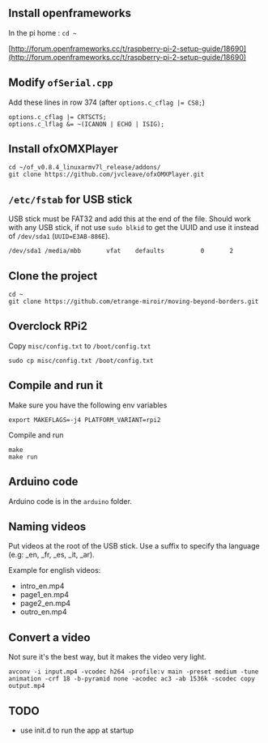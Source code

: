 ## Install openframeworks

In the pi home : `cd ~`

[http://forum.openframeworks.cc/t/raspberry-pi-2-setup-guide/18690](http://forum.openframeworks.cc/t/raspberry-pi-2-setup-guide/18690)

## Modify `ofSerial.cpp`

Add these lines in row 374 (after `options.c_cflag |= CS8;`)

```
options.c_cflag |= CRTSCTS;
options.c_lflag &= ~(ICANON | ECHO | ISIG);
```

## Install ofxOMXPlayer

```
cd ~/of_v0.8.4_linuxarmv7l_release/addons/
git clone https://github.com/jvcleave/ofxOMXPlayer.git
```

## `/etc/fstab` for USB stick

USB stick must be FAT32 and add this at the end of the file.
Should work with any USB stick, if not use `sudo blkid` to get the UUID and use it instead of `/dev/sda1` (`UUID=E3AB-886E`).

```
/dev/sda1 /media/mbb       vfat    defaults          0       2
```

## Clone the project

```
cd ~
git clone https://github.com/etrange-miroir/moving-beyond-borders.git
```

## Overclock RPi2

Copy `misc/config.txt` to `/boot/config.txt`

```
sudo cp misc/config.txt /boot/config.txt
```

## Compile and run it

Make sure you have the following env variables

```
export MAKEFLAGS=-j4 PLATFORM_VARIANT=rpi2
```

Compile and run

```
make
make run
```

## Arduino code

Arduino code is in the `arduino` folder.

## Naming videos

Put videos at the root of the USB stick. Use a suffix to specify tha language (e.g: _en, _fr, _es, _it, _ar).

Example for english videos:

- intro_en.mp4
- page1_en.mp4
- page2_en.mp4
- outro_en.mp4

## Convert a video

Not sure it's the best way, but it makes the video very light.

```
avconv -i input.mp4 -vcodec h264 -profile:v main -preset medium -tune animation -crf 18 -b-pyramid none -acodec ac3 -ab 1536k -scodec copy output.mp4
```

## TODO

- use init.d to run the app at startup
